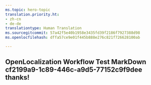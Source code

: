 ```yaml
---
ms.topic: hero-topic
translation.priority.ht:
- zh-cn
- de-de
translationtype: Human Translation
ms.sourcegitcommit: 57a42f5e40b1958e3435fd39f2186f7927388d98
ms.openlocfilehash: dffa57ce9e01f445b888e276c821f726628100ab

---
```

## OpenLocalization Workflow Test MarkDown cf2199a9-1c89-446c-a9d5-77152c9f9dee thanks!



<!--HONumber=Aug16_HO5-->


